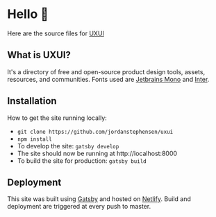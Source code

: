 # Hello 👋
Here are the source files for [UXUI](https://uxui.com)
  
## What is UXUI?
It's a directory of free and open-source product design tools, assets, resources, and communities.
Fonts used are <a href="https://www.jetbrains.com/lp/mono/">Jetbrains Mono</a> and <a href="https://rsms.me/inter/">Inter</a>.

## Installation
How to get the site running locally:
<ul>
  <li><code>git clone https://github.com/jordanstephensen/uxui</code></li>
  <li><code>npm install</code></li>
  <li>To develop the site: <code>gatsby develop</code></li>
  <li>The site should now be running at http://localhost:8000</li>
  <li>To build the site for production: <code>gatsby build</code></li>
</ul>

## Deployment
This site was built using <a href="https://www.gatsbyjs.com/">Gatsby</a> and hosted on <a href="https://www.netlify.com/">Netlify</a>.
Build and deployment are triggered at every push to master.
